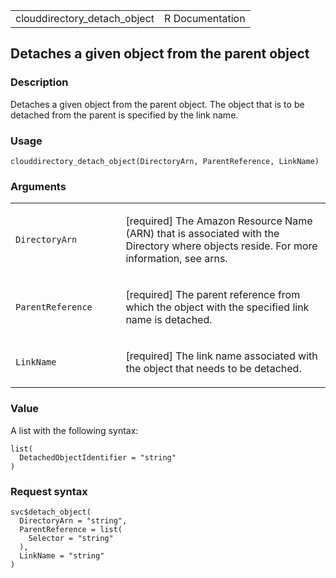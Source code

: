 <table style="width: 100%;">
<tbody>
<tr class="odd">
<td>clouddirectory_detach_object</td>
<td style="text-align: right;">R Documentation</td>
</tr>
</tbody>
</table>

## Detaches a given object from the parent object

### Description

Detaches a given object from the parent object. The object that is to be
detached from the parent is specified by the link name.

### Usage

    clouddirectory_detach_object(DirectoryArn, ParentReference, LinkName)

### Arguments

<table>
<colgroup>
<col style="width: 35%" />
<col style="width: 65%" />
</colgroup>
<tbody>
<tr class="odd">
<td><code
id="clouddirectory_detach_object_:_DirectoryArn">DirectoryArn</code></td>
<td><p>[required] The Amazon Resource Name (ARN) that is associated with
the Directory where objects reside. For more information, see
arns.</p></td>
</tr>
<tr class="even">
<td><code
id="clouddirectory_detach_object_:_ParentReference">ParentReference</code></td>
<td><p>[required] The parent reference from which the object with the
specified link name is detached.</p></td>
</tr>
<tr class="odd">
<td><code
id="clouddirectory_detach_object_:_LinkName">LinkName</code></td>
<td><p>[required] The link name associated with the object that needs to
be detached.</p></td>
</tr>
</tbody>
</table>

### Value

A list with the following syntax:

    list(
      DetachedObjectIdentifier = "string"
    )

### Request syntax

    svc$detach_object(
      DirectoryArn = "string",
      ParentReference = list(
        Selector = "string"
      ),
      LinkName = "string"
    )
